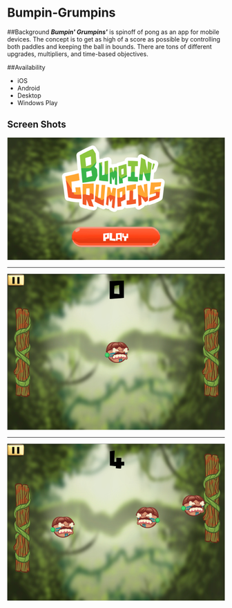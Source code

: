 # Bumpin-Grumpins

##Background
***Bumpin' Grumpins'*** is spinoff of pong as an app for mobile devices. The concept is to get as high of a score as possible by controlling both paddles and keeping the ball in bounds. There are tons of different upgrades, multipliers, and time-based objectives.

##Availability
- iOS
- Android
- Desktop
- Windows Play

## Screen Shots
![Menu](https://github.com/Compiler/Bumpin-Grumpins/blob/master/PongGame/Assets/Screenshots/mainmenu.png)

---

![In Game](https://github.com/Compiler/Bumpin-Grumpins/blob/master/PongGame/Assets/Screenshots/ingame.PNG)

---

![Triple](https://github.com/Compiler/Bumpin-Grumpins/blob/master/PongGame/Assets/Screenshots/trple.PNG)
